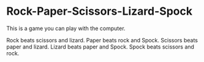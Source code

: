 # Rock-Paper-Scissors-Lizard-Spock
This is a game you can play with the computer. 

Rock beats scissors and lizard. 
Paper beats rock and Spock. 
Scissors beats paper and lizard.
Lizard beats paper and Spock.
Spock beats scissors and rock.
